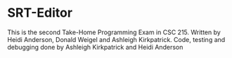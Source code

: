 # SRT-Editor
This is the second Take-Home Programming Exam in CSC 215. Written by Heidi Anderson, Donald Weigel and Ashleigh Kirkpatrick. Code, testing and debugging done by Ashleigh Kirkpatrick and Heidi Anderson
